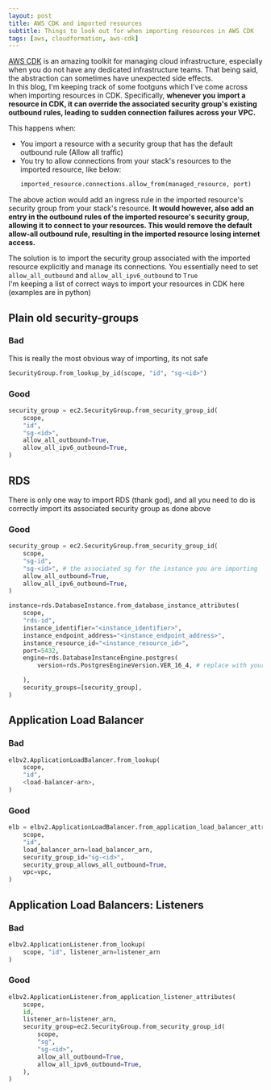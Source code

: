 ```yaml
---
layout: post
title: AWS CDK and imported resources
subtitle: Things to look out for when importing resources in AWS CDK
tags: [aws, cloudformation, aws-cdk]
---
```


[AWS CDK](https://docs.aws.amazon.com/cdk/v2/guide/home.html) is an amazing toolkit for managing cloud infrastructure, especially when you do not have any dedicated infrastructure teams. That being said, the abstraction can sometimes have unexpected side effects.  
In this blog, I'm keeping track of some footguns which I've come across when importing resources in CDK. Specifically, **whenever you import a resource in CDK, it can override the associated security group's existing outbound rules, leading to sudden connection failures across your VPC.**    

This happens when:
- You import a resource with a security group that has the default outbound rule (Allow all traffic)
- You try to allow connections from your stack's resources to the imported resource, like below: 
    ```python
    imported_resource.connections.allow_from(managed_resource, port)
    ```

The above action would add an ingress rule in the imported resource's security group from your stack's resource. **It would however, also add an entry in the outbound rules of the imported resource's security group, allowing it to connect to your resources. This would remove the default allow-all outbound rule, resulting in the imported resource losing internet access.**   


The solution is to import the security group associated with the imported resource explicitly and manage its connections. You essentially need to set `allow_all_outbound` and `allow_all_ipv6_outbound` to `True`  
I'm keeping a list of correct ways to import your resources in CDK here (examples are in python)  

## Plain old security-groups

### Bad
This is really the most obvious way of importing, its not safe  
```python
SecurityGroup.from_lookup_by_id(scope, "id", "sg-<id>")
```

### Good
```python
security_group = ec2.SecurityGroup.from_security_group_id(
    scope,
    "id",
    "sg-<id>",
    allow_all_outbound=True,
    allow_all_ipv6_outbound=True,
)

```

## RDS
There is only one way to import RDS (thank god), and all you need to do is correctly import its associated security group as done above  
### Good
```python
security_group = ec2.SecurityGroup.from_security_group_id(
    scope,
    "sg-id",
    "sg-<id>", # the associated sg for the instance you are importing
    allow_all_outbound=True,
    allow_all_ipv6_outbound=True,
)

instance=rds.DatabaseInstance.from_database_instance_attributes(
    scope,
    "rds-id",
    instance_identifier="<instance_identifier>",
    instance_endpoint_address="<instance_endpoint_address>",
    instance_resource_id="<instance_resource_id>",
    port=5432,
    engine=rds.DatabaseInstanceEngine.postgres(
        version=rds.PostgresEngineVersion.VER_16_4, # replace with your version similarly

    ),
    security_groups=[security_group],
)
```

## Application Load Balancer

### Bad
```python
elbv2.ApplicationLoadBalancer.from_lookup(
    scope,
    "id",
    <load-balancer-arn>,
)
```

### Good
```python
elb = elbv2.ApplicationLoadBalancer.from_application_load_balancer_attributes(
    scope,
    "id",
    load_balancer_arn=load_balancer_arn,
    security_group_id="sg-<id>",
    security_group_allows_all_outbound=True,
    vpc=vpc,
)
```

## Application Load Balancers: Listeners

### Bad
```python
elbv2.ApplicationListener.from_lookup(
    scope, "id", listener_arn=listener_arn
)
```

### Good
```python
elbv2.ApplicationListener.from_application_listener_attributes(
    scope,
    id,
    listener_arn=listener_arn,
    security_group=ec2.SecurityGroup.from_security_group_id(
        scope,
        "sg",
        "sg-<id>",
        allow_all_outbound=True,
        allow_all_ipv6_outbound=True,
    ),
)
```
